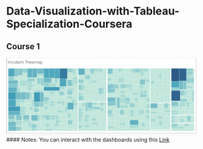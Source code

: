 # Data-Visualization-with-Tableau-Specialization-Coursera

## Course 1
<img src="1. Fundamentals of Visualization with Tableau/images/treemap.png" >
#### Notes:
You can interact with the dashboards using this <a href="https://public.tableau.com/app/profile/ahmed.camara">Link</a>
